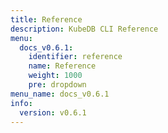 ```yaml
---
title: Reference
description: KubeDB CLI Reference
menu:
  docs_v0.6.1:
    identifier: reference
    name: Reference
    weight: 1000
    pre: dropdown
menu_name: docs_v0.6.1
info:
  version: v0.6.1
---
```



